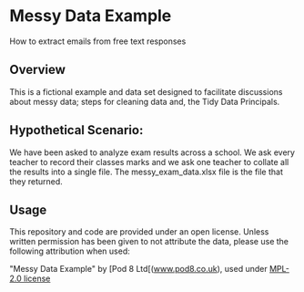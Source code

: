 # Messy Data Example
How to extract emails from free text responses
## Overview
This is a fictional example and data set designed to facilitate discussions about messy data; steps for cleaning data and, the Tidy Data Principals. 

## Hypothetical Scenario:

We have been asked to analyze exam results across a school.  We ask every teacher to record their classes marks and we ask one teacher to collate all the results into a single file.  The messy_exam_data.xlsx file is the file that they returned.

## Usage

This repository and code are provided under an open license.  Unless written permission has been given to not attribute the data, please use the following attribution when used:

"Messy Data Example" by [Pod 8 Ltd[(www.pod8.co.uk), used under [MPL-2.0 license  ](https://www.mozilla.org/en-US/MPL/2.0/)
